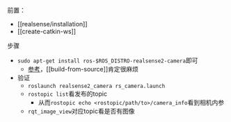 前置：
- [[realsense/installation]]
- [[create-catkin-ws]]

步骤
- `sudo apt-get install ros-$ROS_DISTRO-realsense2-camera`即可
  - [参考](https://github.com/IntelRealSense/realsense-ros)，[[build-from-source]]肯定很麻烦
- 验证
  - `roslaunch realsense2_camera rs_camera.launch`
  - `rostopic list`看发布的topic
    - 从而`rostopic echo <rostopic/path/to>/camera_info`看到相机内参
  - `rqt_image_view`对应topic看是否有图像